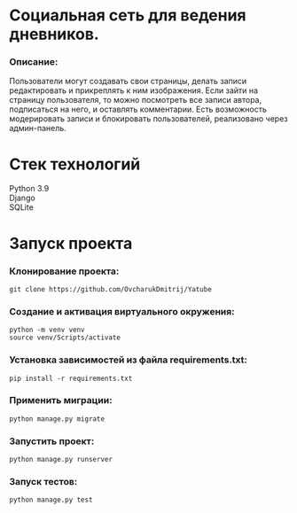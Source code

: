 # Социальная сеть для ведения дневников.
### Описание:
Пользователи могут создавать свои страницы, делать записи редактировать и прикреплять к ним изображения. Если зайти на страницу пользователя, то можно посмотреть все записи автора, подписаться на него, и оставлять комментарии. Есть возможность модерировать записи и блокировать пользователей, реализовано через админ-панель.

# Стек технологий
Python 3.9  
Django  
SQLite  

# Запуск проекта
### Клонирование проекта:
```
git clone https://github.com/OvcharukDmitrij/Yatube
```
### Создание и активация виртуального окружения:
```
python -m venv venv
source venv/Scripts/activate
```
### Установка зависимостей из файла requirements.txt:
```
pip install -r requirements.txt
```
### Применить миграции:
```
python manage.py migrate
```
### Запустить проект:
```
python manage.py runserver
```

### Запуск тестов:
```
python manage.py test 
```
